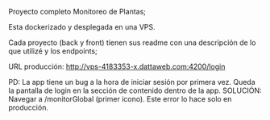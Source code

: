 Proyecto completo Monitoreo de Plantas;

Esta dockerizado y desplegada en una VPS.

Cada proyecto (back y front) tienen sus readme con una descripción de lo que utilizé y los endpoints;

URL producción: http://vps-4183353-x.dattaweb.com:4200/login


PD: La app tiene un bug a la hora de iniciar sesión por primera vez. Queda la pantalla de login en la sección de contenido dentro de la app. SOLUCIÓN: Navegar a /monitorGlobal (primer icono). 
Este error lo hace solo en producción.
